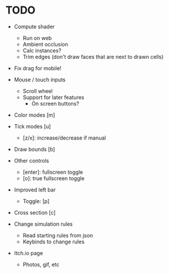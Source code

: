 # TODO

- Compute shader
    - Run on web
    - Ambient occlusion
    - Calc instances?
    - Trim edges (don't draw faces that are next to drawn cells)

- Fix drag for mobile!

- Mouse / touch inputs
    - Scroll wheel
    - Support for later features
        - On screen buttons?
- Color modes [m]
- Tick modes [u]
    - [z/x]: increase/decrease if manual
- Draw bounds [b]
- Other controls
    - [enter]: fullscreen toggle
    - [o]: true fullscreen toggle
- Improved left bar
    - Toggle: [p]
- Cross section [c]
- Change simulation rules
    - Read starting rules from json
    - Keybinds to change rules
- Itch.io page
    - Photos, gif, etc